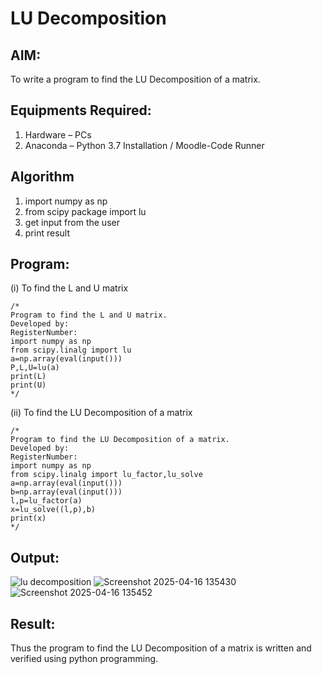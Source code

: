 # LU Decomposition 

## AIM:
To write a program to find the LU Decomposition of a matrix.

## Equipments Required:
1. Hardware – PCs
2. Anaconda – Python 3.7 Installation / Moodle-Code Runner

## Algorithm
1. import numpy as np
2. from scipy package import lu
3. get input from the user
4. print result

## Program:
(i) To find the L and U matrix
```
/*
Program to find the L and U matrix.
Developed by: 
RegisterNumber:
import numpy as np
from scipy.linalg import lu
a=np.array(eval(input()))
P,L,U=lu(a)
print(L)
print(U)
*/
```
(ii) To find the LU Decomposition of a matrix
```
/*
Program to find the LU Decomposition of a matrix.
Developed by: 
RegisterNumber:
import numpy as np
from scipy.linalg import lu_factor,lu_solve
a=np.array(eval(input()))
b=np.array(eval(input()))
l,p=lu_factor(a)
x=lu_solve((l,p),b)
print(x)
*/
```

## Output:
![lu decomposition]()
![Screenshot 2025-04-16 135430](https://github.com/user-attachments/assets/a6649e8e-d2cc-4853-9f7d-c2ec7be79095)
![Screenshot 2025-04-16 135452](https://github.com/user-attachments/assets/ad8e1c45-c3a7-4637-b94f-56455a354d65)



## Result:
Thus the program to find the LU Decomposition of a matrix is written and verified using python programming.

